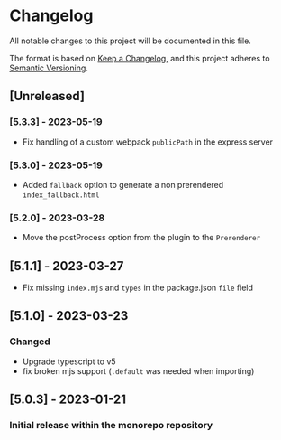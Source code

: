 # Changelog

All notable changes to this project will be documented in this file.

The format is based on [Keep a Changelog](https://keepachangelog.com/en/1.0.0/),
and this project adheres to [Semantic Versioning](https://semver.org/spec/v2.0.0.html).

## [Unreleased]

### [5.3.3] - 2023-05-19
- Fix handling of a custom webpack `publicPath` in the express server

### [5.3.0] - 2023-05-19
- Added `fallback` option to generate a non prerendered `index_fallback.html`

### [5.2.0] - 2023-03-28
- Move the postProcess option from the plugin to the `Prerenderer`

## [5.1.1] - 2023-03-27
- Fix missing `index.mjs` and `types` in the package.json `file` field

## [5.1.0] - 2023-03-23

### Changed
- Upgrade typescript to v5
- fix broken mjs support (`.default` was needed when importing)

## [5.0.3] - 2023-01-21

### Initial release within the monorepo repository
